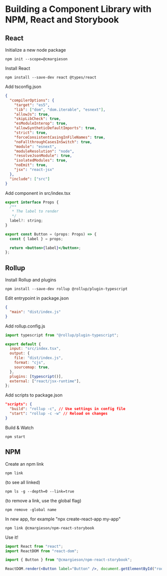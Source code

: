 # Building a Component Library with NPM, React and Storybook

## React

Initialize a new node package

```console
npm init --scope=@cmargieson
```

Install React

```console
npm install --save-dev react @types/react
```

Add tsconfig.json

```json
{
  "compilerOptions": {
    "target": "es5",
    "lib": ["dom", "dom.iterable", "esnext"],
    "allowJs": true,
    "skipLibCheck": true,
    "esModuleInterop": true,
    "allowSyntheticDefaultImports": true,
    "strict": true,
    "forceConsistentCasingInFileNames": true,
    "noFallthroughCasesInSwitch": true,
    "module": "esnext",
    "moduleResolution": "node",
    "resolveJsonModule": true,
    "isolatedModules": true,
    "noEmit": true,
    "jsx": "react-jsx"
  },
  "include": ["src"]
}
```

Add component in src/index.tsx

```jsx
export interface Props {
  /**
   * The label to render
   */
  label?: string;
}

export const Button = (props: Props) => {
  const { label } = props;

  return <button>{label}</button>;
};
```

## Rollup

Install Rollup and plugins

```console
npm install --save-dev rollup @rollup/plugin-typescript
```

Edit entrypoint in package.json

```json
{
  "main": "dist/index.js"
}
```

Add rollup.config.js

```js
import typescript from "@rollup/plugin-typescript";

export default {
  input: "src/index.tsx",
  output: {
    file: "dist/index.js",
    format: "cjs",
    sourcemap: true,
  },
  plugins: [typescript()],
  external: ["react/jsx-runtime"],
};
```

Add scripts to package.json

```json
"scripts": {
  "build": "rollup -c", // Use settings in config file
  "start": "rollup -c -w" // Reload on changes
}
````

Build & Watch

```console
npm start
```

## NPM

Create an npm link

```console
npm link
```

(to see all linked)

```console
npm ls -g --depth=0 --link=true
```

(to remove a link, use the global flag)

```console
npm remove -global name
```

In new app, for example "npx create-react-app my-app"

```console
npm link @cmargieson/npm-react-storybook
```

Use it!

```jsx
import React from "react";
import ReactDOM from "react-dom";

import { Button } from "@cmargieson/npm-react-storybook";

ReactDOM.render(<Button label="Button" />, document.getElementById("root"));
```
